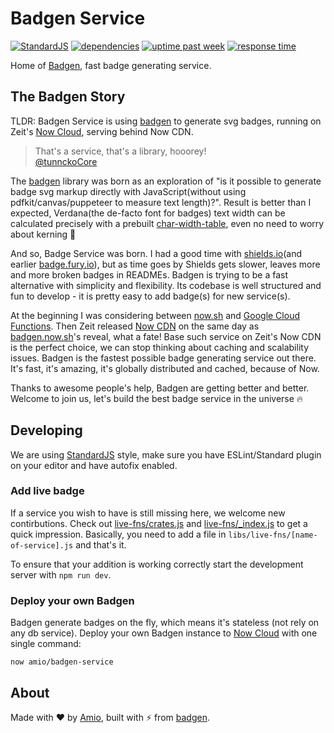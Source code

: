 # Badgen Service

[![StandardJS][standard-src]][standard-href]
[![dependencies][dep-src]][dep-href]
[![uptime past week][uptime-src]][uptime-href]
[![response time][response-src]][uptime-href]

Home of [Badgen](https://badgen.net), fast badge generating service.

## The Badgen Story

TLDR: Badgen Service is using [badgen](https://github.com/amio/badgen) to generate svg badges, running on Zeit's [Now Cloud](https://zeit.co/now), serving behind Now CDN.

> That's a service, that's a library, hooorey!  
> [@tunnckoCore](https://twitter.com/tunnckoCore)

The [badgen](https://github.com/amio/badgen) library was born as an exploration of "is it possible to generate badge svg markup directly with JavaScript(without using pdfkit/canvas/puppeteer to measure text length)?". Result is better than I expected, Verdana(the de-facto font for badges) text width can be calculated precisely with a prebuilt [char-width-table](https://github.com/amio/badgen/blob/master/lib/widths-verdana-11.json), even no need to worry about kerning 🤯

And so, Badge Service was born. I had a good time with [shields.io](https://shields.io)(and earlier [badge.fury.io](https://badge.fury.io)), but as time goes by Shields gets slower, leaves more and more broken badges in READMEs. Badgen is trying to be a fast alternative with simplicity and flexibility. Its codebase is well structured and fun to develop - it is pretty easy to add badge(s) for new service(s).

At the beginning I was considering between [now.sh](https://zeit.co/now) and [Google Cloud Functions](https://cloud.google.com/functions/). Then Zeit released [Now CDN](https://zeit.co/blog/now-cdn) on the same day as [badgen.now.sh](https://badgen.now.sh)'s reveal, what a fate! Base such service on Zeit's Now CDN is the perfect choice, we can stop thinking about caching and scalability issues. Badgen is the fastest possible badge generating service out there. It's fast, it's amazing, it's globally distributed and cached, because of Now.

Thanks to awesome people's help, Badgen are getting better and better. Welcome to join us, let's build the best badge service in the universe 🔥

## Developing

We are using [StandardJS][standard-href] style, make sure you have ESLint/Standard plugin on your editor and have autofix enabled.

### Add live badge

If a service you wish to have is still missing here, we welcome new contirbutions. Check out [live-fns/crates.js](libs/live-fns/crates.js) and [live-fns/_index.js](libs/live-fns/_index.js) to get a quick impression. Basically, you need to add a file in `libs/live-fns/[name-of-service].js` and that's it.

To ensure that your addition is working correctly start the development server with `npm run dev`.

### Deploy your own Badgen

Badgen generate badges on the fly, which means it's stateless (not rely on any db service). Deploy your own Badgen instance to [Now Cloud](https://zeit.co/now) with one single command:
```
now amio/badgen-service
```

## About

Made with ❤️ by [Amio](https://github.com/amio),
built with ⚡️ from [badgen](https://github.com/amio/badgen).

[now-href]: https://zeit.co/now
[standard-src]: https://badgen.net/badge/code%20style/standard/F2A
[standard-href]: https://standardjs.com/
[dep-src]: https://badgen.net/david/dep/amio/badgen-service
[dep-href]: https://david-dm.org/amio/badgen-service
[uptime-src]: https://badgen.net/uptime-robot/day/m780731617-a9e038618dc1aee36a44c4af?label=uptime%20past%20week
[response-src]: https://badgen.net/uptime-robot/response/m780731617-a9e038618dc1aee36a44c4af
[uptime-href]: https://stats.uptimerobot.com/z6nqBfYGB
